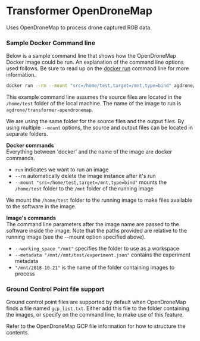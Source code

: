 # Transformer OpenDroneMap

Uses OpenDroneMap to process drone captured RGB data.

### Sample Docker Command line
Below is a sample command line that shows how the OpenDroneMap Docker image could be run.
An explanation of the command line options used follows.
Be sure to read up on the [docker run](https://docs.docker.com/engine/reference/run/) command line for more information.

```sh
docker run --rm --mount "src=/home/test,target=/mnt,type=bind" agdrone/transformer-opendronemap --working_space "/mnt" --metadata "/mnt/test/experiment.json" "/mnt/2018-10-21"
```

This example command line assumes the source files are located in the `/home/test` folder of the local machine.
The name of the image to run is `agdrone/transformer-opendronemap`.

We are using the same folder for the source files and the output files.
By using multiple `--mount` options, the source and output files can be located in separate folders.

**Docker commands** \
Everything between 'docker' and the name of the image are docker commands.

- `run` indicates we want to run an image
- `--rm` automatically delete the image instance after it's run
- `--mount "src=/home/test,target=/mnt,type=bind"` mounts the `/home/test` folder to the `/mnt` folder of the running image

We mount the `/home/test` folder to the running image to make files available to the software in the image.

**Image's commands** \
The command line parameters after the image name are passed to the software inside the image.
Note that the paths provided are relative to the running image (see the --mount option specified above).

- `--working_space "/mnt"` specifies the folder to use as a workspace
- `--metadata "/mnt//mnt/test/experiment.json"` contains the experiment metadata
- `"/mnt/2018-10-21"` is the name of the folder containing images to process

### Ground Control Point file support
Ground control point files are supported by default when OpenDroneMap finds a file named `gcp_list.txt`.
Either add this file to the folder containing the images, or specify on the command line, to make use of this feature.

Refer to the OpenDroneMap GCP file information for how to structure the contents.

